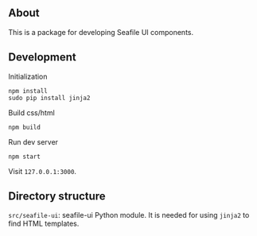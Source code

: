 
## About

This is a package for developing Seafile UI components.

## Development

Initialization

```
npm install
sudo pip install jinja2
```

Build css/html

```
npm build
```

Run dev server

```
npm start
```

Visit `127.0.0.1:3000`.


## Directory structure

`src/seafile-ui`: seafile-ui Python module. It is needed for using `jinja2` to find HTML templates.
